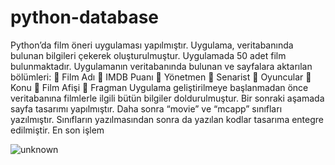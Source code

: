 # python-database

Python’da film öneri uygulaması yapılmıştır. Uygulama, veritabanında bulunan bilgileri çekerek oluşturulmuştur. Uygulamada 50 adet film bulunmaktadır. Uygulamanın veritabanında bulunan ve sayfalara aktarılan bölümleri:
 Film Adı
 IMDB Puanı
 Yönetmen
 Senarist
 Oyuncular
 Konu
 Film Afişi
 Fragman
Uygulama geliştirilmeye başlanmadan önce veritabanına filmlerle ilgili bütün bilgiler 
doldurulmuştur. Bir sonraki aşamada sayfa tasarımı yapılmıştır. Daha sonra “movie” ve 
“mcapp” sınıfları yazılmıştır. Sınıfların yazılmasından sonra da yazılan kodlar tasarıma 
entegre edilmiştir. En son işlem

![unknown](https://user-images.githubusercontent.com/18555532/160260553-70e920be-d413-4d91-8467-0a09bd111a3c.png)
